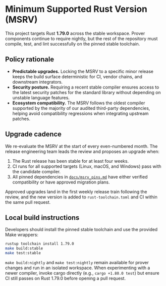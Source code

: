 # Minimum Supported Rust Version (MSRV)

This project targets Rust **1.79.0** across the stable workspace. Prover
components continue to require nightly, but the rest of the repository must
compile, test, and lint successfully on the pinned stable toolchain.

## Policy rationale

- **Predictable upgrades.** Locking the MSRV to a specific minor release keeps the
  build surface deterministic for CI, vendor chains, and downstream integrators.
- **Security posture.** Requiring a recent stable compiler ensures access to the
  latest security patches for the standard library without depending on
  unstable language features.
- **Ecosystem compatibility.** The MSRV follows the oldest compiler supported by
  the majority of our audited third-party dependencies, helping avoid
  compatibility regressions when integrating upstream patches.

## Upgrade cadence

We re-evaluate the MSRV at the start of every even-numbered month. The release
engineering team leads the review and proposes an upgrade when:

1. The Rust release has been stable for at least four weeks.
2. CI runs for all supported targets (Linux, macOS, and Windows) pass with the
   candidate compiler.
3. All pinned dependencies in [`docs/msrv_pins.md`](./msrv_pins.md) have either
   verified compatibility or have approved migration plans.

Approved upgrades land in the first weekly release train following the review,
and the new version is added to `rust-toolchain.toml` and CI within the same
pull request.

## Local build instructions

Developers should install the pinned stable toolchain and use the provided Make
wrappers:

```sh
rustup toolchain install 1.79.0
make build:stable
make test:stable
```

`make build:nightly` and `make test:nightly` remain available for prover changes
and run in an isolated workspace. When experimenting with a newer compiler,
invoke cargo directly (e.g., `cargo +1.80.0 test`) but ensure CI still passes on
Rust 1.79.0 before opening a pull request.
